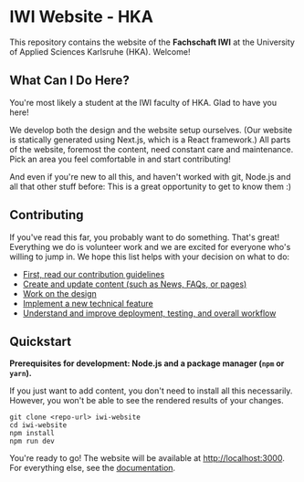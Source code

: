# IWI Website - HKA

This repository contains the website of the **Fachschaft IWI** at the University
of Applied Sciences Karlsruhe (HKA). Welcome!

## What Can I Do Here?

You're most likely a student at the IWI faculty of HKA. Glad to have you here!

We develop both the design and the website setup ourselves. (Our website is
statically generated using Next.js, which is a React framework.) All parts of
the website, foremost the content, need constant care and maintenance. Pick an
area you feel comfortable in and start contributing!

And even if you're new to all this, and haven't worked with git, Node.js and
all that other stuff before: This is a great opportunity to get to know them :)

## Contributing

If you've read this far, you probably want to do something. That's great!
Everything we do is volunteer work and we are excited for everyone who's willing
to jump in. We hope this list helps with your decision on what to do:

* [First, read our contribution guidelines](./docs/contribute.md)
* [Create and update content (such as News, FAQs, or pages)](./docs/content.md)
* [Work on the design](./docs/design.md)
* [Implement a new technical feature](./docs/develop.md)
* [Understand and improve deployment, testing, and overall workflow](./docs/deploy.md)

## Quickstart

**Prerequisites for development: Node.js and a package manager (`npm` or `yarn`).**

If you just want to add content, you don't need to install all this necessarily.
However, you won't be able to see the rendered results of your changes.

```shell
git clone <repo-url> iwi-website
cd iwi-website
npm install
npm run dev
```

You're ready to go! The website will be available at
[http://localhost:3000](http://localhost:3000). For everything else, see the
[documentation](./docs/readme.md).
